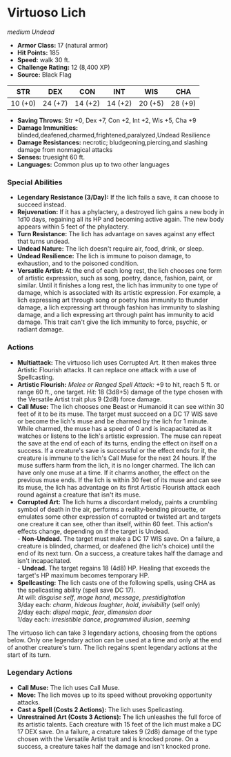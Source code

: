 # Virtuoso Lich

*medium* *Undead*

- **Armor Class:** 17 (natural armor)
- **Hit Points:** 185 
- **Speed:** walk 30 ft.
- **Challenge Rating:** 12 (8,400 XP)
- **Source:** Black Flag

| STR | DEX | CON | INT | WIS | CHA |
| --- | --- | --- | --- | --- | --- |
| 10 (+0) | 24 (+7) | 14 (+2) | 14 (+2) | 20 (+5) | 28 (+9) |

- **Saving Throws**: Str +0, Dex +7, Con +2, Int +2, Wis +5, Cha +9
- **Damage Immunities:** blinded,deafened,charmed,frightened,paralyzed,Undead Resilience
- **Damage Resistances:** necrotic; bludgeoning,piercing,and slashing damage from nonmagical attacks
- **Senses:** truesight 60 ft.
- **Languages:** Common plus up to two other languages

### Special Abilities

- **Legendary Resistance (3/Day):** If the lich fails a save, it can choose to succeed instead.
- **Rejuvenation:** If it has a phylactery, a destroyed lich gains a new body in 1d10 days, regaining all its HP and becoming active again. The new body appears within 5 feet of the phylactery.
- **Turn Resistance:** The lich has advantage on saves against any effect that turns undead.
- **Undead Nature:** The lich doesn't require air, food, drink, or sleep.
- **Undead Resilience:** The lich is immune to poison damage, to exhaustion, and to the poisoned condition.
- **Versatile Artist:** At the end of each long rest, the lich chooses one form of artistic expression, such as song, poetry, dance, fashion, paint, or similar. Until it finishes a long rest, the lich has immunity to one type of damage, which is associated with its artistic expression. For example, a lich expressing art through song or poetry has immunity to thunder damage, a lich expressing art through fashion has immunity to slashing damage, and a lich expressing art through paint has immunity to acid damage. This trait can't give the lich immunity to force, psychic, or radiant damage.

### Actions

- **Multiattack:** The virtuoso lich uses Corrupted Art. It then makes three Artistic Flourish attacks. It can replace one attack with a use of Spellcasting.
- **Artistic Flourish:** _Melee or Ranged Spell Attack:_ +9 to hit, reach 5 ft. or range 60 ft., one target. _Hit:_ 18 (3d8+5) damage of the type chosen with the Versatile Artist trait plus 9 (2d8) force damage.
- **Call Muse:** The lich chooses one Beast or Humanoid it can see within 30 feet of it to be its muse. The target must succeed on a DC 17 WIS save or become the lich's muse and be charmed by the lich for 1 minute. While charmed, the muse has a speed of 0 and is incapacitated as it watches or listens to the lich's artistic expression. The muse can repeat the save at the end of each of its turns, ending the effect on itself on a success. If a creature's save is successful or the effect ends for it, the creature is immune to the lich's Call Muse for the next 24 hours. If the muse suffers harm from the lich, it is no longer charmed. The lich can have only one muse at a time. If it charms another, the effect on the previous muse ends. If the lich is within 30 feet of its muse and can see its muse, the lich has advantage on its first Artistic Flourish attack each round against a creature that isn't its muse.
- **Corrupted Art:** The lich hums a discordant melody, paints a crumbling symbol of death in the air, performs a reality-bending pirouette, or emulates some other expression of corrupted or twisted art and targets one creature it can see, other than itself, within 60 feet. This action's effects change, depending on if the target is Undead.<br>- **Non-Undead.** The target must make a DC 17 WIS save. On a failure, a creature is blinded, charmed, or deafened (the lich's choice) until the end of its next turn. On a success, a creature takes half the damage and isn't incapacitated.<br>- **Undead.** The target regains 18 (4d8) HP. Healing that exceeds the target's HP maximum becomes temporary HP.
- **Spellcasting:** The lich casts one of the following spells, using CHA as the spellcasting ability (spell save DC 17).<br>At will: _disguise self_, _mage hand_, _message_, _prestidigitation_<br>3/day each: _charm_, _hideous laughter_, _hold_, _invisibility_ (self only)<br>2/day each: _dispel magic_, _fear_, _dimension door_<br>1/day each: _irresistible dance_, _programmed illusion_, _seeming_

The virtuoso lich can take 3 legendary actions, choosing from the options below. Only one legendary action can be used at a time and only at the end of another creature's turn. The lich regains spent legendary actions at the start of its turn.

### Legendary Actions

- **Call Muse:** The lich uses Call Muse.
- **Move:** The lich moves up to its speed without provoking opportunity attacks.
- **Cast a Spell (Costs 2 Actions):** The lich uses Spellcasting.
- **Unrestrained Art (Costs 3 Actions):** The lich unleashes the full force of its artistic talents. Each creature with 15 feet of the lich must make a DC 17 DEX save. On a failure, a creature takes 9 (2d8) damage of the type chosen with the Versatile Artist trait and is knocked prone. On a success, a creature takes half the damage and isn't knocked prone.
